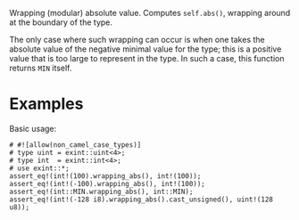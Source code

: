 Wrapping (modular) absolute value. Computes `self.abs()`,
wrapping around at the boundary of the type.

The only case where such wrapping can occur is when one takes the absolute value
of the negative minimal value for the type; this is a positive value that is too
large to represent in the type. In such a case, this function returns `MIN` itself.

# Examples

Basic usage:

```
# #![allow(non_camel_case_types)]
# type uint = exint::uint<4>;
# type int  = exint::int<4>;
# use exint::*;
assert_eq!(int!(100).wrapping_abs(), int!(100));
assert_eq!(int!(-100).wrapping_abs(), int!(100));
assert_eq!(int::MIN.wrapping_abs(), int::MIN);
assert_eq!(int!(-128 i8).wrapping_abs().cast_unsigned(), uint!(128 u8));
```
